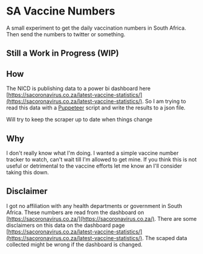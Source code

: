 # SA Vaccine Numbers

A small experiment to get the daily vaccination numbers in South Africa. Then send the numbers to twitter or something.

## Still a Work in Progress (WIP)

## How

The NICD is publishing data to a power bi dashboard here [https://sacoronavirus.co.za/latest-vaccine-statistics/](https://sacoronavirus.co.za/latest-vaccine-statistics/). So I am trying to read this data with a [Puppeteer](https://pptr.dev/) script and write the results to a json file.

Will try to keep the scraper up to date when things change

## Why

I don't really know what I'm doing. I wanted a simple vaccine number tracker to watch, can't wait till I'm allowed to get mine. If you think this is not useful or detrimental to the vaccine efforts let me know an I'll consider taking this down.

## Disclaimer

I got no affiliation with any health departments or government in South Africa. These numbers are read from the dashboard on [https://sacoronavirus.co.za/](https://sacoronavirus.co.za/). There are some disclaimers on this data on the dashboard page [https://sacoronavirus.co.za/latest-vaccine-statistics/](https://sacoronavirus.co.za/latest-vaccine-statistics/). The scaped data collected might be wrong if the dashboard is changed.